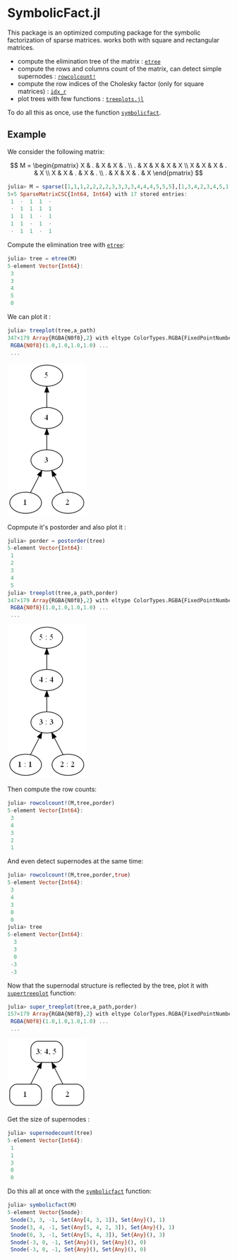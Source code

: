 # SymbolicFact.jl

This package is an optimized computing package for the symbolic factorization of sparse matrices. works both with square and rectangular matrices.

- compute the elimination tree of the matrix : [`etree`](src/etree.jl)
- compute the rows and columns count of the matrix, can detect simple supernodes : [`rowcolcount!`](src/rowcolcount!.jl)
- compute the row indices of the Cholesky factor (only for square matrices) : [`idx_r`](src/idx_r.jl)
- plot trees with few functions : [`treeplots.jl`](src/treeplots.jl)

To do all this as once, use the function [`symbolicfact`](src/SymbolicFact.jl).

## Example
We consider the following matrix:

$$
 M =
\begin{pmatrix} 
  X & . & X & X & . \\
  . & X & X & X & X \\
  X & X & X & . & X \\
  X & X & . & X & . \\
  . & X & X & . & X
\end{pmatrix}
$$

```julia
julia> M = sparse([1,1,1,2,2,2,2,3,3,3,3,4,4,4,5,5,5],[1,3,4,2,3,4,5,1,2,3,5,1,2,4,2,3,5],ones(Int,17))
5×5 SparseMatrixCSC{Int64, Int64} with 17 stored entries:
 1  ⋅  1  1  ⋅
 ⋅  1  1  1  1
 1  1  1  ⋅  1
 1  1  ⋅  1  ⋅
 ⋅  1  1  ⋅  1
```
Compute the elimination tree with [`etree`](src/etree.jl):
```julia
julia> tree = etree(M)
5-element Vector{Int64}:
 3
 3
 4
 5
 0
```
We can plot it : 
```julia
julia> treeplot(tree,a_path)
347×179 Array{RGBA{N0f8},2} with eltype ColorTypes.RGBA{FixedPointNumbers.N0f8}:
 RGBA{N0f8}(1.0,1.0,1.0,1.0) ...
 ...
```
 ![elimination tree of M](/img/pippo.png)

Copmpute it's postorder and also plot it :
```julia
julia> porder = postorder(tree)
5-element Vector{Int64}:
 1
 2
 3
 4
 5
julia> treeplot(tree,a_path,porder)
347×179 Array{RGBA{N0f8},2} with eltype ColorTypes.RGBA{FixedPointNumbers.N0f8}:
 RGBA{N0f8}(1.0,1.0,1.0,1.0) ...
 ... 
```
![elimination tree of M with postorder](/img/porderpippo.png)

Then compute the row counts:
```julia
julia> rowcolcount!(M,tree,porder)
5-element Vector{Int64}:
 3
 4
 3
 2
 1
```
And even detect supernodes at the same time:
```julia
julia> rowcolcount!(M,tree,porder,true)
5-element Vector{Int64}:
 3
 4
 3
 0
 0
julia> tree
5-element Vector{Int64}:
  3
  3
  0
 -3
 -3
```
Now that the supernodal structure is reflected by the tree, plot it with [`supertreeplot`](/src/treeplots.jl) function:
```julia
julia> super_treeplot(tree,a_path,porder)
157×179 Array{RGBA{N0f8},2} with eltype ColorTypes.RGBA{FixedPointNumbers.N0f8}:
 RGBA{N0f8}(1.0,1.0,1.0,1.0) ...
 ...
```
![elimination tree of M with supernodes](/img/superpippo.png)

Get the size of supernodes :
```julia
julia> supernodecount(tree)
5-element Vector{Int64}:
 1
 1
 3
 0
 0
```

Do this all at once with the [`symbolicfact`](/src/SymbolicFact.jl) function:
```julia
julia> symbolicfact(M)
5-element Vector{Snode}:
 Snode(3, 3, -1, Set(Any[4, 3, 1]), Set{Any}(), 1)
 Snode(3, 4, -1, Set(Any[5, 4, 2, 3]), Set{Any}(), 1)
 Snode(0, 3, -1, Set(Any[5, 4, 3]), Set{Any}(), 3)
 Snode(-3, 0, -1, Set{Any}(), Set{Any}(), 0)
 Snode(-3, 0, -1, Set{Any}(), Set{Any}(), 0)
```
